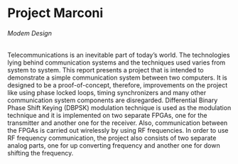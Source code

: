 # Project Marconi
###### Modem Design

Telecommunications is an inevitable part of today’s world. 
The technologies lying behind communication systems and the techniques used varies from system to system. 
This report presents a project that is intended to demonstrate a simple communication system between two computers. 
It is designed to be a proof-of-concept, therefore, improvements on the project like using phase locked loops, 
timing synchronizers and many other communication system components are disregarded. 
Differential Binary Phase Shift Keying (DBPSK) modulation technique is used as the modulation technique and 
it is implemented on two separate FPGAs, one for the transmitter and another one for the receiver. 
Also, communication between the FPGAs is carried out wirelessly by using RF frequencies. 
In order to use RF frequency communication, the project also consists of two separate analog parts, 
one for up converting frequency and another one for down shifting the frequency.
